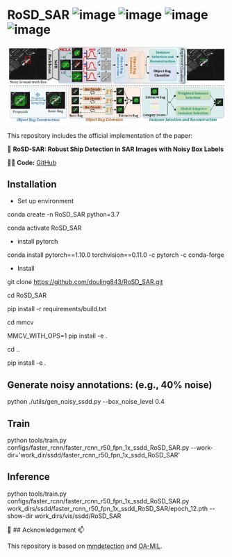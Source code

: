 # RoSD_SAR  ![image](https://github.com/user-attachments/assets/8e00c2d9-a6b4-4b1f-bbf1-2bc688e31a5c) ![image](https://github.com/user-attachments/assets/c3d0b022-ddd5-4527-80fb-bd0c8aea3da1) ![image](https://github.com/user-attachments/assets/4856862d-4372-4667-a91a-45dcf8123bf4)  ![image](https://github.com/user-attachments/assets/8e8e3ff6-9ca1-47ec-8520-3e37274a2937)






![image text](https://github.com/douling843/RoSD_SAR/blob/main/images/fig3.jpg)

 This repository includes the official implementation of the paper:  

👋   **RoSD-SAR: Robust Ship Detection in SAR Images with Noisy Box Labels**

👨‍💻   **Code:** [GitHub](https://github.com/douling843/RoSD_SAR/edit/main)


## Installation  


- <span> Set up environment
 
conda create -n RoSD_SAR python=3.7  

conda activate RoSD_SAR

- <span> install pytorch
 
conda install pytorch==1.10.0 torchvision==0.11.0 -c pytorch -c conda-forge

- <span> Install
  
git clone https://github.com/douling843/RoSD_SAR.git  

cd RoSD_SAR  

pip install -r requirements/build.txt  

cd mmcv  

MMCV_WITH_OPS=1 pip install -e .  

cd ..  

pip install -e .


##  Generate noisy annotations: (e.g., 40% noise)
python ./utils/gen_noisy_ssdd.py --box_noise_level 0.4

## Train
python tools/train.py configs/faster_rcnn/faster_rcnn_r50_fpn_1x_ssdd_RoSD_SAR.py --work-dir='work_dir/ssdd/faster_rcnn_r50_fpn_1x_ssdd_RoSD_SAR' 

## Inference
python tools/train.py configs/faster_rcnn/faster_rcnn_r50_fpn_1x_ssdd_RoSD_SAR.py  work_dirs/ssdd/faster_rcnn_r50_fpn_1x_ssdd_RoSD_SAR/epoch_12.pth --show-dir work_dirs/vis/ssdd/RoSD_SAR


🤝  ## Acknowledgement  📫

This repository is based on [mmdetection](https://github.com/open-mmlab/mmdetection) and [OA-MIL](https://github.com/cxliu0/OA-MIL).



